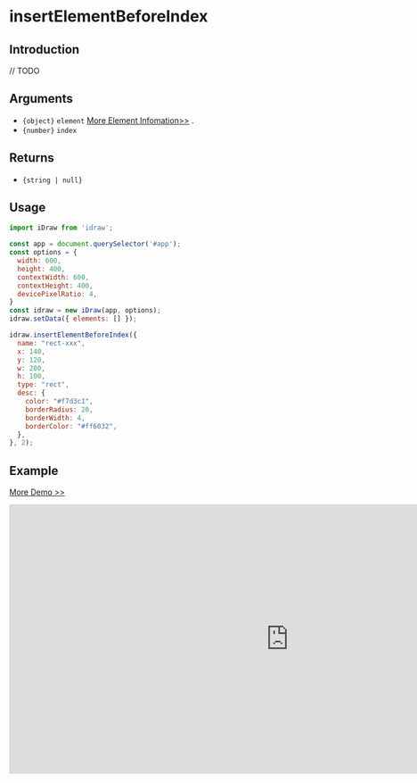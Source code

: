 # insertElementBeforeIndex

## Introduction

// TODO

## Arguments

- `{object}` `element`  [More Element Infomation>>](./../element/info.md) .
- `{number}` `index` 

## Returns

- `{string | null}` 

## Usage

```js
import iDraw from 'idraw';

const app = document.querySelector('#app');
const options = {
  width: 600,
  height: 400,
  contextWidth: 600,
  contextHeight: 400,
  devicePixelRatio: 4,
}
const idraw = new iDraw(app, options);
idraw.setData({ elements: [] });

idraw.insertElementBeforeIndex({
  name: "rect-xxx",
  x: 140,
  y: 120,
  w: 200,
  h: 100,
  type: "rect",
  desc: {
    color: "#f7d3c1",
    borderRadius: 20,
    borderWidth: 4,
    borderColor: "#ff6032",
  },
}, 2);

```

## Example

[More Demo >>](https://idraw.js.org/playground/?demo=api-insertElementBeforeIndex)

<iframe 
  src="https://idraw.js.org/playground/?demo=api-insertElementBeforeIndex&header=false&sider=false&default-editor-split=37" 
  width="1000" height="480" frameborder="no" border="0"
  style="border: 1px solid #cecece; margin: 0px auto;"
></iframe>